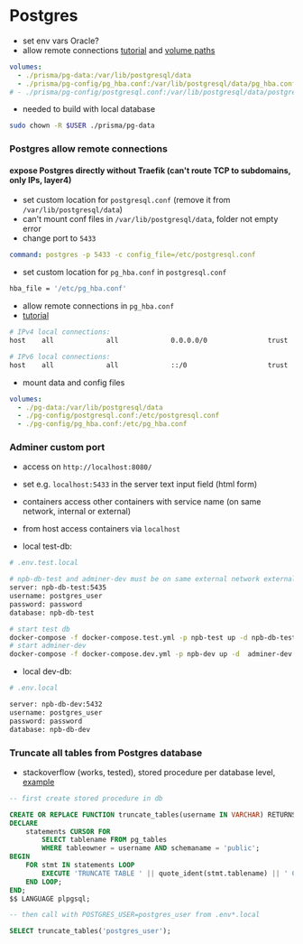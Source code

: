 # Postgres

- set env vars Oracle?
- allow remote connections [tutorial](https://docs.cloudera.com/HDPDocuments/HDF3/HDF-3.5.2/installing-hdf/content/configure_postgres_to_allow_remote_connections.html) and [volume paths](https://stackoverflow.com/questions/67172400/how-to-launch-a-postgres-docker-container-with-valid-initial-setting)

```yml
volumes:
  - ./prisma/pg-data:/var/lib/postgresql/data
  - ./prisma/pg-config/pg_hba.conf:/var/lib/postgresql/data/pg_hba.conf
# - ./prisma/pg-config/postgresql.conf:/var/lib/postgresql/data/postgresql.conf
```

- needed to build with local database

```bash
sudo chown -R $USER ./prisma/pg-data
```

### Postgres allow remote connections

#### expose Postgres directly without Traefik (can't route TCP to subdomains, only IPs, layer4)

- set custom location for `postgresql.conf` (remove it from `/var/lib/postgresql/data`)
- can't mount conf files in `/var/lib/postgresql/data`, folder not empty error
- change port to `5433`

```yml
command: postgres -p 5433 -c config_file=/etc/postgresql.conf
```

- set custom location for `pg_hba.conf` in `postgresql.conf`

```bash
hba_file = '/etc/pg_hba.conf'
```

- allow remote connections in `pg_hba.conf`
- [tutorial](https://docs.cloudera.com/HDPDocuments/HDF3/HDF-3.5.2/installing-hdf/content/configure_postgres_to_allow_remote_connections.html)

```bash
# IPv4 local connections:
host    all             all             0.0.0.0/0               trust

# IPv6 local connections:
host    all             all             ::/0                    trust
```

- mount data and config files

```yml
volumes:
  - ./pg-data:/var/lib/postgresql/data
  - ./pg-config/postgresql.conf:/etc/postgresql.conf
  - ./pg-config/pg_hba.conf:/etc/pg_hba.conf
```

### Adminer custom port

- access on `http://localhost:8080/`
- set e.g. `localhost:5433` in the server text input field (html form)
- containers access other containers with service name (on same network, internal or external)
- from host access containers via `localhost`

- local test-db:

```bash
# .env.test.local

# npb-db-test and adminer-dev must be on same external network external-host
server: npb-db-test:5435
username: postgres_user
password: password
database: npb-db-test

# start test db
docker-compose -f docker-compose.test.yml -p npb-test up -d npb-db-test
# start adminer-dev
docker-compose -f docker-compose.dev.yml -p npb-dev up -d  adminer-dev

```

- local dev-db:

```bash
# .env.local

server: npb-db-dev:5432
username: postgres_user
password: password
database: npb-db-dev
```

### Truncate all tables from Postgres database

- stackoverflow (works, tested), stored procedure per database level, [example](https://stackoverflow.com/questions/2829158/truncating-all-tables-in-a-postgres-database)

```sql
-- first create stored procedure in db

CREATE OR REPLACE FUNCTION truncate_tables(username IN VARCHAR) RETURNS void AS $$
DECLARE
    statements CURSOR FOR
        SELECT tablename FROM pg_tables
        WHERE tableowner = username AND schemaname = 'public';
BEGIN
    FOR stmt IN statements LOOP
        EXECUTE 'TRUNCATE TABLE ' || quote_ident(stmt.tablename) || ' CASCADE;';
    END LOOP;
END;
$$ LANGUAGE plpgsql;

-- then call with POSTGRES_USER=postgres_user from .env*.local

SELECT truncate_tables('postgres_user');
```
